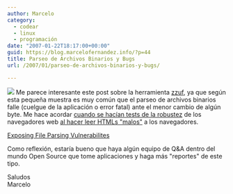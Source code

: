 ```yaml
---
author: Marcelo
category:
  - codear
  - linux
  - programación
date: "2007-01-22T18:17:00+00:00"
guid: https://blog.marcelofernandez.info/?p=44
title: Parseo de Archivos Binarios y Bugs
url: /2007/01/parseo-de-archivos-binarios-y-bugs/

---
```

[![](http://sam.zoy.org/zzuf/zzuf-logo.png)](http://sam.zoy.org/zzuf/zzuf-logo.png) Me parece interesante este post sobre la herramienta [zzuf](http://sam.zoy.org/zzuf/), ya que según esta pequeña muestra es muy común que el parseo de archivos binarios falle (cuelgue de la aplicación o error fatal) ante el menor cambio de algún byte. Me hace acordar [cuando se hacían tests de la robustez](http://internet.newsforge.com/article.pl?sid=04/11/01/1558216&tid=142&tid=143&tid=144) de los navegadores web [al hacer leer HTMLs "malos"](http://lwn.net/Articles/107087/) a los navegadores.

[Exposing File Parsing Vulnerabilites](http://sam.zoy.org/blog/2007-01-16-exposing-file-parsing-vulnerabilities)

Como reflexión, estaría bueno que haya algún equipo de Q&A dentro del mundo Open Source que tome aplicaciones y haga más "reportes" de este tipo.

Saludos  
Marcelo
